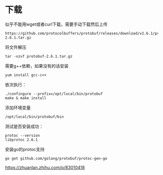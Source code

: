 # 下载

似乎不能用wget或者curl下载，需要手动下载然后上传
```shell
https://github.com/protocolbuffers/protobuf/releases/download/v2.6.1/protobuf-2.6.1.tar.gz
```

将文件解压
```shell
tar -xzvf protobuf-2.6.1.tar.gz
```

需要g++依赖，如果没有的话安装

```shell
yum install gcc-c++
```

依次执行：
```shell
./confingure --prefix=/opt/local/bin/protobuf
make & make install
```

添加环境变量
```shell
/opt/local/bin/protobuf/bin
```

测试是否安装成功：
```shell
protoc --version
libprotoc 2.6.1
```

安装go的protoc支持
```shell
go get github.com/golang/protobuf/protoc-gen-go
```

https://zhuanlan.zhihu.com/p/83010418